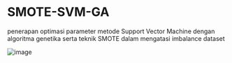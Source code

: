 # SMOTE-SVM-GA
penerapan optimasi parameter metode Support Vector Machine dengan algoritma genetika serta teknik SMOTE dalam mengatasi imbalance dataset

![image](https://github.com/ahmadseloabadi/SMOTE-SVM-GA/assets/50831996/b6f8c262-c4a9-47ae-885d-3bcc4648791f)

